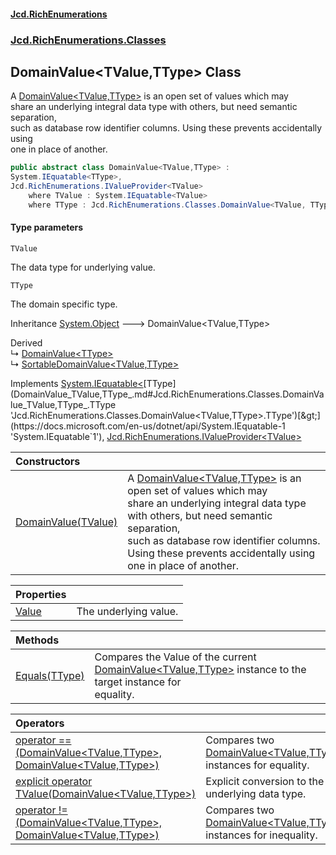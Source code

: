 #### [Jcd.RichEnumerations](index.md 'index')
### [Jcd.RichEnumerations.Classes](Jcd.RichEnumerations.Classes.md 'Jcd.RichEnumerations.Classes')

## DomainValue<TValue,TType> Class

A [DomainValue&lt;TValue,TType&gt;](DomainValue_TValue,TType_.md 'Jcd.RichEnumerations.Classes.DomainValue<TValue,TType>') is an open set of values which may  
share an underlying integral data type with others, but need semantic separation,  
such as database row identifier columns. Using these prevents accidentally using  
one in place of another.

```csharp
public abstract class DomainValue<TValue,TType> :
System.IEquatable<TType>,
Jcd.RichEnumerations.IValueProvider<TValue>
    where TValue : System.IEquatable<TValue>
    where TType : Jcd.RichEnumerations.Classes.DomainValue<TValue, TType>
```
#### Type parameters

<a name='Jcd.RichEnumerations.Classes.DomainValue_TValue,TType_.TValue'></a>

`TValue`

The data type for underlying value.

<a name='Jcd.RichEnumerations.Classes.DomainValue_TValue,TType_.TType'></a>

`TType`

The domain specific type.

Inheritance [System.Object](https://docs.microsoft.com/en-us/dotnet/api/System.Object 'System.Object') &#129106; DomainValue<TValue,TType>

Derived  
&#8627; [DomainValue&lt;TType&gt;](DomainValue_TType_.md 'Jcd.RichEnumerations.Classes.DomainValue<TType>')  
&#8627; [SortableDomainValue&lt;TValue,TType&gt;](SortableDomainValue_TValue,TType_.md 'Jcd.RichEnumerations.Classes.SortableDomainValue<TValue,TType>')

Implements [System.IEquatable&lt;](https://docs.microsoft.com/en-us/dotnet/api/System.IEquatable-1 'System.IEquatable`1')[TType](DomainValue_TValue,TType_.md#Jcd.RichEnumerations.Classes.DomainValue_TValue,TType_.TType 'Jcd.RichEnumerations.Classes.DomainValue<TValue,TType>.TType')[&gt;](https://docs.microsoft.com/en-us/dotnet/api/System.IEquatable-1 'System.IEquatable`1'), [Jcd.RichEnumerations.IValueProvider&lt;](IValueProvider_TValue_.md 'Jcd.RichEnumerations.IValueProvider<TValue>')[TValue](DomainValue_TValue,TType_.md#Jcd.RichEnumerations.Classes.DomainValue_TValue,TType_.TValue 'Jcd.RichEnumerations.Classes.DomainValue<TValue,TType>.TValue')[&gt;](IValueProvider_TValue_.md 'Jcd.RichEnumerations.IValueProvider<TValue>')

| Constructors | |
| :--- | :--- |
| [DomainValue(TValue)](DomainValue_TValue,TType_..ctor.pdD4bGVOjqBWvmsG6jik6w.md 'Jcd.RichEnumerations.Classes.DomainValue<TValue,TType>.DomainValue(TValue)') | A [DomainValue&lt;TValue,TType&gt;](DomainValue_TValue,TType_.md 'Jcd.RichEnumerations.Classes.DomainValue<TValue,TType>') is an open set of values which may<br/>share an underlying integral data type with others, but need semantic separation,<br/>such as database row identifier columns. Using these prevents accidentally using<br/>one in place of another. |

| Properties | |
| :--- | :--- |
| [Value](DomainValue_TValue,TType_.Value.md 'Jcd.RichEnumerations.Classes.DomainValue<TValue,TType>.Value') | The underlying value. |

| Methods | |
| :--- | :--- |
| [Equals(TType)](DomainValue_TValue,TType_.Equals.5RfNM7UGeXDCjRoptYHSlQ.md 'Jcd.RichEnumerations.Classes.DomainValue<TValue,TType>.Equals(TType)') | Compares the Value of the current [DomainValue&lt;TValue,TType&gt;](DomainValue_TValue,TType_.md 'Jcd.RichEnumerations.Classes.DomainValue<TValue,TType>') instance to the target instance for<br/>equality. |

| Operators | |
| :--- | :--- |
| [operator ==(DomainValue&lt;TValue,TType&gt;, DomainValue&lt;TValue,TType&gt;)](DomainValue_TValue,TType_.op_Equality.+DZQGZbrNxp0sre51l1P1A.md 'Jcd.RichEnumerations.Classes.DomainValue<TValue,TType>.op_Equality(Jcd.RichEnumerations.Classes.DomainValue<TValue,TType>, Jcd.RichEnumerations.Classes.DomainValue<TValue,TType>)') | Compares two [DomainValue&lt;TValue,TType&gt;](DomainValue_TValue,TType_.md 'Jcd.RichEnumerations.Classes.DomainValue<TValue,TType>') instances for equality. |
| [explicit operator TValue(DomainValue&lt;TValue,TType&gt;)](DomainValue_TValue,TType_.op_Explicit.VdDmc3l+wP0tG8vVTVTsCA.md 'Jcd.RichEnumerations.Classes.DomainValue<TValue,TType>.op_Explicit TValue(Jcd.RichEnumerations.Classes.DomainValue<TValue,TType>)') | Explicit conversion to the underlying data type. |
| [operator !=(DomainValue&lt;TValue,TType&gt;, DomainValue&lt;TValue,TType&gt;)](DomainValue_TValue,TType_.op_Inequality.IwyJwLsTCBHPkWH784r/eQ.md 'Jcd.RichEnumerations.Classes.DomainValue<TValue,TType>.op_Inequality(Jcd.RichEnumerations.Classes.DomainValue<TValue,TType>, Jcd.RichEnumerations.Classes.DomainValue<TValue,TType>)') | Compares two [DomainValue&lt;TValue,TType&gt;](DomainValue_TValue,TType_.md 'Jcd.RichEnumerations.Classes.DomainValue<TValue,TType>') instances for inequality. |
